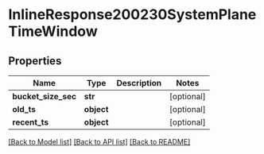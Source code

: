 # InlineResponse200230SystemPlaneTimeWindow

## Properties
Name | Type | Description | Notes
------------ | ------------- | ------------- | -------------
**bucket_size_sec** | **str** |  | [optional] 
**old_ts** | **object** |  | [optional] 
**recent_ts** | **object** |  | [optional] 

[[Back to Model list]](../README.md#documentation-for-models) [[Back to API list]](../README.md#documentation-for-api-endpoints) [[Back to README]](../README.md)

